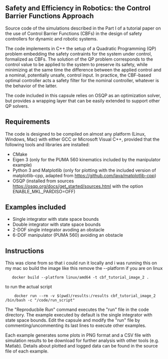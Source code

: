 ## Safety and Efficiency in Robotics: the Control Barrier Functions Approach

Source code of the simulations described in the Part I of a tutorial paper on the use of Control Barrier Functions (CBFs) in the design of safety controllers for dynamic and robotic systems.

The code implements in C++ the setup of a Quadratic Programming (QP) problem embedding the safety contraints for the system under control, formalized as CBFs. The solution of the QP problem corresponds to the control value to be applied to the system to preserve its safety, while minimizing at the same time the difference between the applied control and a nominal, potentially unsafe, control input. In practice, the CBF-based optimal controller acts a safety filter for the nominal controller, whatever is the behavior of the latter.

The code included in this capsule relies on OSQP as an optimization solver, but provides a wrapping layer that can be easily extended to support other QP solvers.

## Requirements
The code is designed to be compiled on almost any platform (Linux, Windows, Mac) with either GCC or Microsoft Visual C++, provided that the following tools and libraries are installed:
* CMake
* Eigen 3 (only for the PUMA 560 kinematics included by the manipulator example)
* Python 3 and Matplotlib (only for plotting with the included version of matplotlib-cpp, adapted from https://github.com/lava/matplotlib-cpp)
* OSQP (installed from sources https://osqp.org/docs/get_started/sources.html with the option ENABLE_MKL_PARDISO=OFF)

## Examples included
* Single integrator with state space bounds
* Double integrator with state space bounds
* 2-DOF single integrator avoding an obstacle
* 6-DOF manipulator (PUMA 560) avoiding an obstacle

## Instructions
This was clone from so that i could run it locally and i was running this on my mac 
so build the image like this remove the --platform if you are on linux
```
   docker build --platform linux/amd64 -t cbf_tutorial_image_2 .
```

to run the actual script 

```
    docker run --rm -v $(pwd)/results:/results cbf_tutorial_image_2 /bin/bash -c "/code/run_script"
```
The "Reproducbile Run" command executes the "run" file in the code directory. The example executed by default is the single integrator with state space bounds. Edit the capsule and modify the "run" file by commenting/uncommenting its last lines to execute other examples.

Each example generates some plots in PNG format and a CSV file with simulation results to be download for further analysis with other tools (e.g. Matlab). Details about plotted and logged data can be found in the source file of each example. 
